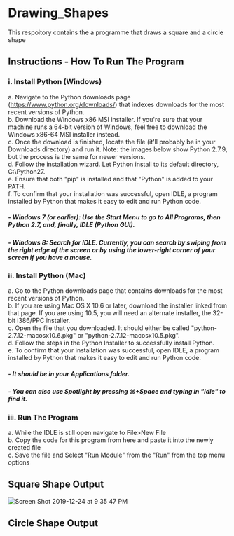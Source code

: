 # Drawing_Shapes
This respoitory contains the a programme that draws a square and a circle shape<br>

## Instructions - How To Run The Program
### i. Install Python (Windows)
a. Navigate to the Python downloads page (https://www.python.org/downloads/) that indexes downloads for the most recent versions of Python.<br>
b. Download the Windows x86 MSI installer. If you're sure that your machine runs a 64-bit version of Windows, feel free to download the Windows x86-64 MSI installer instead.<br>
c. Once the download is finished, locate the file (it'll probably be in your Downloads directory) and run it. Note: the images below show Python 2.7.9, but the process is the same for newer versions.<br>
d. Follow the installation wizard. Let Python install to its default directory, C:\Python27\.<br>
e. Ensure that both "pip" is installed and that "Python" is added to your PATH.<br>
f. To confirm that your installation was successful, open IDLE, a program installed by Python that makes it easy to edit and run Python code.<br>
##### - Windows 7 (or earlier): Use the Start Menu to go to All Programs, then Python 2.7, and, finally, IDLE (Python GUI).
##### - Windows 8: Search for IDLE. Currently, you can search by swiping from the right edge of the screen or by using the lower-right corner of your screen if you have a mouse.<br>

### ii. Install Python (Mac)
a. Go to the Python downloads page that contains downloads for the most recent versions of Python.<br>
b. If you are using Mac OS X 10.6 or later, download the installer linked from that page. If you are using 10.5, you will need an alternate installer, the 32-bit i386/PPC installer.<br>
c. Open the file that you downloaded. It should either be called "python-2.7.12-macosx10.6.pkg" or "python-2.7.12-macosx10.5.pkg".<br>
d. Follow the steps in the Python Installer to successfully install Python.<br>
e. To confirm that your installation was successful, open IDLE, a program installed by Python that makes it easy to edit and run Python code.
##### - It should be in your Applications folder.
##### - You can also use Spotlight by pressing ⌘+Space and typing in "idle" to find it.<br>
### iii. Run The Program
a. While the IDLE is still open navigate to File>New File<br>
b. Copy the code for this program from here and paste it into the newly created file<br>
c. Save the file and Select "Run Module" from the "Run" from the top menu options<br>

## Square Shape Output
![Screen Shot 2019-12-24 at 9 35 47 PM](https://user-images.githubusercontent.com/13493736/71432399-a3022c80-2696-11ea-99e1-91098565bb2d.png)

## Circle Shape Output
